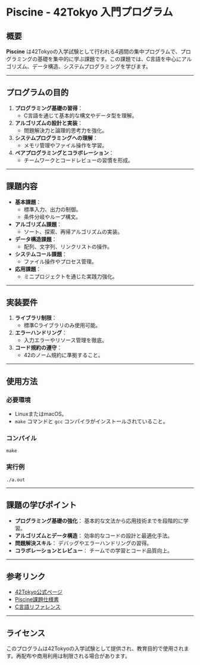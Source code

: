 # Piscine - 42Tokyo 入門プログラム

## 概要
**Piscine** は42Tokyoの入学試験として行われる4週間の集中プログラムで、プログラミングの基礎を集中的に学ぶ課題です。この課題では、C言語を中心にアルゴリズム、データ構造、システムプログラミングを学びます。

---

## プログラムの目的
1. **プログラミング基礎の習得**：
   - C言語を通じて基本的な構文やデータ型を理解。
2. **アルゴリズムの設計と実装**：
   - 問題解決力と論理的思考力を強化。
3. **システムプログラミングへの理解**：
   - メモリ管理やファイル操作を学習。
4. **ペアプログラミングとコラボレーション**：
   - チームワークとコードレビューの習慣を形成。

---

## 課題内容
- **基本課題**：
  - 標準入力、出力の制御。
  - 条件分岐やループ構文。
- **アルゴリズム課題**：
  - ソート、探索、再帰アルゴリズムの実装。
- **データ構造課題**：
  - 配列、文字列、リンクリストの操作。
- **システムコール課題**：
  - ファイル操作やプロセス管理。
- **応用課題**：
  - ミニプロジェクトを通じた実践力強化。

---

## 実装要件
1. **ライブラリ制限**：
   - 標準Cライブラリのみ使用可能。
2. **エラーハンドリング**：
   - 入力エラーやリソース管理を徹底。
3. **コード規約の遵守**：
   - 42のノーム規約に準拠すること。

---

## 使用方法
### 必要環境
- LinuxまたはmacOS。
- `make` コマンドと `gcc` コンパイラがインストールされていること。

### コンパイル
```
make
```
### 実行例
```
./a.out
```

---

## 課題の学びポイント
- **プログラミング基礎の強化**：
  基本的な文法から応用技術までを段階的に学習。
- **アルゴリズムとデータ構造**：
  効率的なコードの設計と最適化手法。
- **問題解決スキル**：
  デバッグやエラーハンドリングの習得。
- **コラボレーションとレビュー**：
  チームでの学習とコード品質向上。

---

## 参考リンク
- [42Tokyo公式ページ](https://42tokyo.jp/)
- [Piscine課題仕様書](https://github.com/42tokyo/piscine)
- [C言語リファレンス](https://en.cppreference.com/w/c)

---

## ライセンス
このプログラムは42Tokyoの入学試験として提供され、教育目的で使用されます。再配布や商用利用は制限される場合があります。

